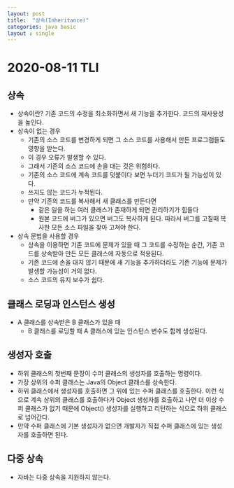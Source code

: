 ```yaml
---
layout: post
title:  "상속(Inheritance)"
categories: java basic
layout : single
---
```


# 2020-08-11 TLI

## 상속
- 상속이란? 기존 코드의 수정을 최소화하면서 새 기능을 추가한다. 코드의 재사용성을 높인다.
- 상속이 없는 경우
    - 기존의 소스 코드를 변경하게 되면 그 소스 코드를 사용해서 만든 프로그램들도 영향을 받는다.
    - 이 경우 오류가 발생할 수 있다.
    - 그래서 기존의 소스 코드에 손을 대는 것은 위험하다.
    - 기존의 소스 코드에 계속 코드를 덧붙이다 보면 누더기 코드가 될 가능성이 있다.
    - 쓰지도 않는 코드가 누적된다.
    - 만약 기존의 코드를 복사해서 새 클래스를 만든다면
        - 같은 일을 하는 여러 클래스가 존재하게 되면 관리하기가 힘들다
        - 원본 코드에 버그가 있으면 버그도 복사하게 된다. 따라서 버그를 고칠때 복사한 모든 소스 파일을 찾아 고쳐야 한다.
- 상속 문법을 사용할 경우
    - 상속을 이용하면 기존 코드에 문제가 있을 때 그 코드를 수정하는 순간, 기존 코드를 상속받아 만든 모든 클래스에 자동으로 적용된다.
    - 기존 코드에 손을 대지 않기 때문에 새 기능을 추가하더라도 기존 기능에 문제가 발생할 가능성이 거의 없다.
    - 소스 코드의 유지 보수가 쉽다.

## 클래스 로딩과 인스턴스 생성
- A 클래스를 상속받은 B 클래스가 있을 때
    - B 클래스를 로딩할 때 A 클래스에 있는 인스턴스 변수도 함께 생성된다.

## 생성자 호출
- 하위 클래스의 첫번째 문장이 수퍼 클래스의 생성자를 호출하는 명령이다.
- 가장 상위의 수퍼 클래스는 Java의 Object 클래스를 상속한다.
- 하위 클래스에서 생성자를 호출하면 그 위에 있는 수퍼 클래스를 호출한다. 이런 식으로 계속 상위의 클래스를 호출하다가 Object 생성자를 호출하고 나면 더 이상 수퍼 클래스가 없기 때문에 Object() 생성자를 실행하고 리턴하는 식으로 하위 클래스로 넘어간다.
- 만약 수퍼 클래스에 기본 생성자가 없으면 개발자가 직접 수퍼 클래스에 있는 생성자를 호출하면 된다.

## 다중 상속
- 자바는 다중 상속을 지원하지 않는다.
